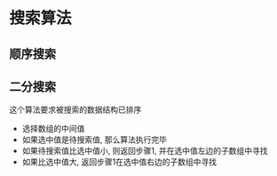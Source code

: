 # 搜索算法

## 顺序搜索

## 二分搜索

这个算法要求被搜索的数据结构已排序

* 选择数组的中间值
* 如果选中值是待搜索值, 那么算法执行完毕
* 如果待搜索值比选中值小, 则返回步骤1, 并在选中值左边的子数组中寻找
* 如果比选中值大, 返回步骤1在选中值右边的子数组中寻找

